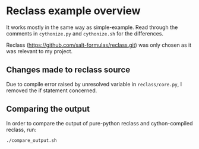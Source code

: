 # Reclass example overview

It works mostly in the same way as simple-example. Read through the comments in `cythonize.py` and `cythonize.sh` for the differences. 

Reclass (https://github.com/salt-formulas/reclass.git) was only chosen as it was relevant to my project.

## Changes made to reclass source

Due to compile error raised by unresolved variable in `reclass/core.py`, I removed the if statement concerned.

## Comparing the output
 In order to compare the output of pure-python reclass and cython-compiled reclass, run:
 
 ```bash
 ./compare_output.sh
 ```
